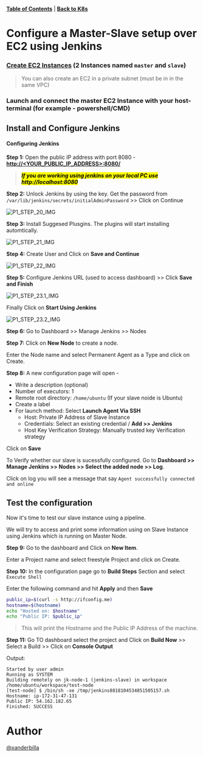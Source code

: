 [**Table of Contents**](https://github.com/xanderbilla/ExamPrep-AWS/blob/main/README.md) | [**Back to K8s**](https://github.com/xanderbilla/ExamPrep-AWS/blob/main/__Docs/Jenkins/Index.md)

# Configure a Master-Slave setup over EC2 using Jenkins

### [Create EC2 Instances](https://github.com/xanderbilla/ExamPrep-AWS/blob/main/__Docs/EC2/pages/EC2_L01_Launch_An_Instance.md) (2 Instances named `master` and `slave`)

> You can also create an EC2 in a private subnet (must be in in the same VPC)

### Launch and connect the master EC2 Instance with your host-terminal (for example - powershell/CMD)

## Install and Configure Jenkins

#### Configuring Jenkins

**Step 1:** Open the public IP address with port 8080 - [**http://<YOUR_PUBLIC_IP_ADDRESS>:8080/**]()

> <mark>***If you are working using jenkins on your local PC use http://localhost:8080***

**Step 2:**  Unlock Jenkins by using the key. Get the password from `/var/lib/jenkins/secrets/initialAdminPassword` >> Click on Continue

![P1_STEP_20_IMG](https://xanderbilla.s3.ap-south-1.amazonaws.com/Semester_V/__assets/P1_STEP_20_IMG.png)

**Step 3:** Install Suggesed Plusgins. The plugins will start installing automtically.

![P1_STEP_21_IMG](https://xanderbilla.s3.ap-south-1.amazonaws.com/Semester_V/__assets/P1_STEP_21_IMG.png)

**Step 4:** Create User and Click on **Save and Continue**

![P1_STEP_22_IMG](https://xanderbilla.s3.ap-south-1.amazonaws.com/Semester_V/__assets/P1_STEP_22_IMG.png)

**Step 5:** Configure Jenkins URL (used to access dashboard) >> Click **Save and Finish**

![P1_STEP_23.1_IMG](https://xanderbilla.s3.ap-south-1.amazonaws.com/Semester_V/__assets/P1_STEP_23.1_IMG.png)

Finally Click on **Start Using Jenkins**

![P1_STEP_23.2_IMG](https://xanderbilla.s3.ap-south-1.amazonaws.com/Semester_V/__assets/P1_STEP_23.2_IMG.png)

**Step 6:** Go to Dashboard >> Manage Jenkins >> Nodes

**Step 7:** Click on **New Node** to create a node.

Enter the Node name and select Permanent Agent as a Type and click on Create.

**Step 8:** A new configuration page will open -

- Write a description (optional)
- Number of executors: 1
- Remote root directory: `/home/ubuntu` (If your slave noide is Ubuntu)
- Create a label
- For launch method: Select **Launch Agent Via SSH**
    - Host: Private IP Address of Slave Instance
    - Credentials: Select an existing credential / **Add >> Jenkins**
    - Host Key Verification Strategy: Manually trusted key Verification strategy

Click on **Save**

To Verify whether our slave is sucessfully configured. Go to **Dashboard >> Manage Jenkins >> Nodes >> Select the added node >> Log**. 

Click on log you will see a message that say `Agent successfully connected and online`

## Test the configuration

Now it's time to test our slave instance using a pipeline.

We will try to access and print some information using on Slave Instance using Jenkins which is running on Master Node.

**Step 9:** Go to the dashboard and Click on **New Item**.

Enter a Project name and select freestyle Project and click on Create.

**Step 10:** In the configuration page go to **Build Steps** Section and select `Execute Shell`

Enter the following command and hit **Apply** and then **Save**

```bash
public_ip=$(curl -s http://ifconfig.me)
hostname=$(hostname)
echo "Hosted on: $hostname"
echo "Public IP: $public_ip"
```

>This will print the Hostname and the Public IP Address of the machine.

**Step 11:** Go TO dashboard select the project and Click on **Build Now** >> Select a Build >> Click on **Console Output**

Output:

```
Started by user admin
Running as SYSTEM
Building remotely on jk-node-1 (jenkins-slave) in workspace /home/ubuntu/workspace/test-node
[test-node] $ /bin/sh -xe /tmp/jenkins8818104534851505157.sh
Hostname: ip-172-31-47-131
Public IP: 54.162.182.65
Finished: SUCCESS
```


# Author

[@xanderbilla](https://github.com/xanderbilla)
